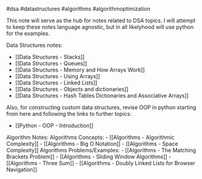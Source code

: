 #dsa #datastructures #algorithms #algorithmoptimization 

This note will serve as the hub for notes related to DSA topics. I will attempt to keep these notes language agnostic, but in all likelyhood will use python for the examples.

Data Structures notes:
- [[Data Structures - Stacks]]
- [[Data Structures - Queues]]
- [[Data Structures - Memory and How Arrays Work]]
- [[Data Structures - Using Arrays]]
- [[Data Structures - Linked Lists]]
- [[Data Structures - Objects and dictionaries]]
- [[Data Structures - Hash Tables Dictionaries and Associative Arrays]]

Also, for constructing custom data structures, revise OOP in python starting from here and following the links to further topics:
- [[Python - OOP - Introduction]]

Algorithm Notes:
	Algorithms Concepts:
	- [[Algorithms - Algorithmic Complexity]]
	- [[Algorithms - Big O Notation]]
	- [[Algorithms - Space Complexity]]
	Algorithms Problems/Examples:
	- [[Algorithms - The Matching Brackets Problem]]
	- [[Algorithms - Sliding Window Algorithms]]
	- [[Algorithms - Three Sum]]
	- [[Algorithms - Doubly Linked Lists for Browser Navigation]]